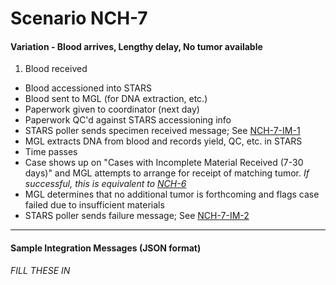 # Scenario NCH-7
#### Variation - Blood arrives, Lengthy delay, No tumor available

1. Blood received
* Blood accessioned into STARS
* Blood sent to MGL (for DNA extraction, etc.) 
* Paperwork given to coordinator (next day)
* Paperwork QC'd against STARS accessioning info
* STARS poller sends specimen received message; See [NCH-7-IM-1](#nch-7-im-1)
* MGL extracts DNA from blood and records yield, QC, etc. in STARS
* Time passes
* Case shows up on "Cases with Incomplete Material Received (7-30 days)" and MGL attempts to arrange for receipt of matching tumor. _If successful, this is equivalent to [NCH-6](NCH-6.md)_
* MGL determines that no additional tumor is forthcoming and flags case failed due to insufficient materials
* STARS poller sends failure message; See [NCH-7-IM-2](#nch-7-im-2)

---

#### Sample Integration Messages (JSON format)
_FILL THESE IN_
